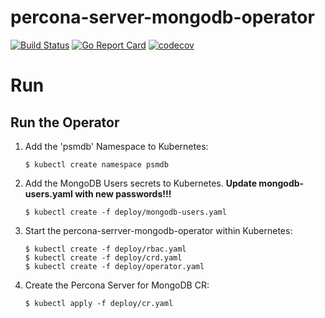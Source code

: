 # percona-server-mongodb-operator

[![Build Status](https://travis-ci.org/Percona-Lab/percona-server-mongodb-operator.svg?branch=master)](https://travis-ci.org/Percona-Lab/percona-server-mongodb-operator)
[![Go Report Card](https://goreportcard.com/badge/github.com/Percona-Lab/percona-server-mongodb-operator)](https://goreportcard.com/report/github.com/Percona-Lab/percona-server-mongodb-operator)
[![codecov](https://codecov.io/gh/Percona-Lab/percona-server-mongodb-operator/branch/master/graph/badge.svg)](https://codecov.io/gh/Percona-Lab/percona-server-mongodb-operator)

# Run

## Run the Operator
1. Add the 'psmdb' Namespace to Kubernetes:
    ```
    $ kubectl create namespace psmdb
    ```
1. Add the MongoDB Users secrets to Kubernetes. **Update mongodb-users.yaml with new passwords!!!**
    ```
    $ kubectl create -f deploy/mongodb-users.yaml
    ```
1. Start the percona-serrver-mongodb-operator within Kubernetes:
    ```
    $ kubectl create -f deploy/rbac.yaml
    $ kubectl create -f deploy/crd.yaml
    $ kubectl create -f deploy/operator.yaml
    ```
1. Create the Percona Server for MongoDB CR:
    ```
    $ kubectl apply -f deploy/cr.yaml
    ```
